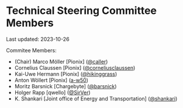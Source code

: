 # Technical Steering Committee Members
Last updated: 2023-10-26

Commitee Members:
- (Chair) Marco Möller [Pionix] ([@caller](https://github.com/caller))
- Cornelius Claussen [Pionix] ([@corneliusclaussen](https://github.com/corneliusclaussen))
- Kai-Uwe Hermann [Pionix] ([@hikinggrass](https://github.com/hikinggrass))
- Anton Wöllert [Pionix] ([a-w50](https://github.com/a-w50))
- Moritz Barsnick [Chargebyte] ([@barsnick](https://github.com/barsnick))
- Holger Rapp [qwello] ([@SirVer](https://github.com/SirVer))
- K. Shankari [Joint office of Energy and Transportation] ([@shankari](https://github.com/shankari))
